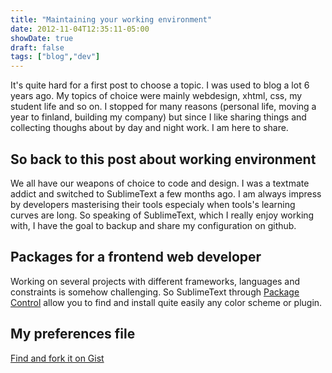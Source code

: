 ```yaml
---
title: "Maintaining your working environment"
date: 2012-11-04T12:35:11-05:00
showDate: true
draft: false
tags: ["blog","dev"]
---
```


It's quite hard for a first post to choose a topic. I was used to blog a lot 6 years ago. My topics of choice were mainly webdesign, xhtml, css, my student life and so on. I stopped for many reasons (personal life, moving a year to finland, building my company) but since I like sharing things and collecting thoughs about by day and night work. I am here to share.

## So back to this post about working environment

We all have our weapons of choice to code and design. I was a textmate addict and switched to SublimeText a few months ago. I am always impress by developers masterising their tools especialy when tools's learning curves are long. So speaking of SublimeText, which I really enjoy working with, I have the goal to backup and share my configuration on github.

## Packages for a frontend web developer

Working on several projects with different frameworks, languages and constraints is somehow challenging. So SublimeText through [Package Control](http://wbond.net/sublime_packages/package_control) allow you to find and install quite easily any color scheme or plugin.

## My preferences file

[Find and fork it on Gist](https://gist.github.com/zufrieden/5119790)
